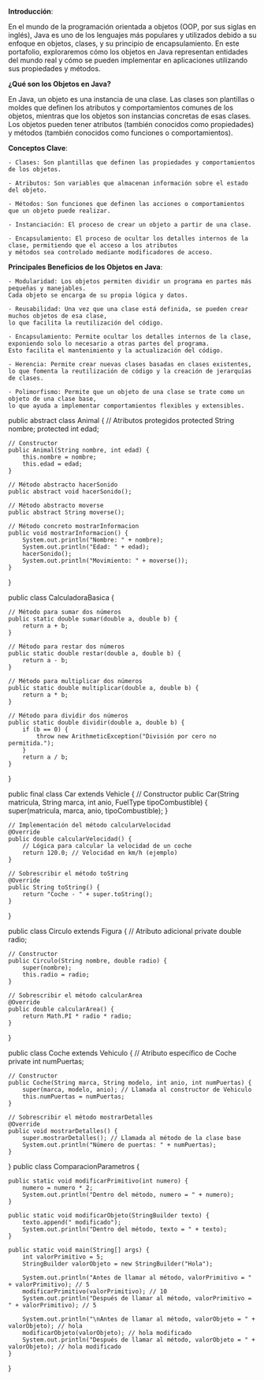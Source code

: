 **Introducción**:

 En el mundo de la programación orientada a objetos (OOP, por sus siglas en inglés),
 Java es uno de los lenguajes más populares y utilizados debido a su enfoque en objetos, clases, y su principio de encapsulamiento.
 En este portafolio, exploraremos cómo los objetos en Java representan entidades del mundo real y cómo se pueden implementar en aplicaciones utilizando sus propiedades
 y métodos.

**¿Qué son los Objetos en Java?**

 En Java, un objeto es una instancia de una clase. Las clases son plantillas o moldes que definen los atributos y comportamientos comunes de los objetos,
 mientras que los objetos son instancias concretas de esas clases.
 Los objetos pueden tener atributos (también conocidos como propiedades) y métodos (también conocidos como funciones o comportamientos).

**Conceptos Clave**:

	- Clases: Son plantillas que definen las propiedades y comportamientos de los objetos.

	- Atributos: Son variables que almacenan información sobre el estado del objeto.

	- Métodos: Son funciones que definen las acciones o comportamientos que un objeto puede realizar.

	- Instanciación: El proceso de crear un objeto a partir de una clase.

	- Encapsulamiento: El proceso de ocultar los detalles internos de la clase, permitiendo que el acceso a los atributos
	y métodos sea controlado mediante modificadores de acceso.
**Principales Beneficios de los Objetos en Java**:

	- Modularidad: Los objetos permiten dividir un programa en partes más pequeñas y manejables.
 	Cada objeto se encarga de su propia lógica y datos.

	- Reusabilidad: Una vez que una clase está definida, se pueden crear muchos objetos de esa clase,
 	lo que facilita la reutilización del código.

	- Encapsulamiento: Permite ocultar los detalles internos de la clase, exponiendo solo lo necesario a otras partes del programa.
	Esto facilita el mantenimiento y la actualización del código.

	- Herencia: Permite crear nuevas clases basadas en clases existentes,
 	lo que fomenta la reutilización de código y la creación de jerarquías de clases.

	- Polimorfismo: Permite que un objeto de una clase se trate como un objeto de una clase base,
 	lo que ayuda a implementar comportamientos flexibles y extensibles.


public abstract class Animal {
    // Atributos protegidos
    protected String nombre;
    protected int edad;

    // Constructor
    public Animal(String nombre, int edad) {
        this.nombre = nombre;
        this.edad = edad;
    }

    // Método abstracto hacerSonido
    public abstract void hacerSonido();

    // Método abstracto moverse
    public abstract String moverse();

    // Método concreto mostrarInformacion
    public void mostrarInformacion() {
        System.out.println("Nombre: " + nombre);
        System.out.println("Edad: " + edad);
        hacerSonido();
        System.out.println("Movimiento: " + moverse());
    }
}


public class CalculadoraBasica {

    // Método para sumar dos números
    public static double sumar(double a, double b) {
        return a + b;
    }

    // Método para restar dos números
    public static double restar(double a, double b) {
        return a - b;
    }

    // Método para multiplicar dos números
    public static double multiplicar(double a, double b) {
        return a * b;
    }

    // Método para dividir dos números
    public static double dividir(double a, double b) {
        if (b == 0) {
            throw new ArithmeticException("División por cero no permitida.");
        }
        return a / b;
    }
}

public final class Car extends Vehicle {
    // Constructor
    public Car(String matricula, String marca, int anio, FuelType tipoCombustible) {
        super(matricula, marca, anio, tipoCombustible);
    }

    // Implementación del método calcularVelocidad
    @Override
    public double calcularVelocidad() {
        // Lógica para calcular la velocidad de un coche
        return 120.0; // Velocidad en km/h (ejemplo)
    }

    // Sobrescribir el método toString
    @Override
    public String toString() {
        return "Coche - " + super.toString();
    }
}

public class Circulo extends Figura {
    // Atributo adicional
    private double radio;

    // Constructor
    public Circulo(String nombre, double radio) {
        super(nombre);
        this.radio = radio;
    }

    // Sobrescribir el método calcularArea
    @Override
    public double calcularArea() {
        return Math.PI * radio * radio;
    }
}

public class Coche extends Vehiculo {
    // Atributo específico de Coche
    private int numPuertas;

    // Constructor
    public Coche(String marca, String modelo, int anio, int numPuertas) {
        super(marca, modelo, anio); // Llamada al constructor de Vehiculo
        this.numPuertas = numPuertas;
    }

    // Sobrescribir el método mostrarDetalles
    @Override
    public void mostrarDetalles() {
        super.mostrarDetalles(); // Llamada al método de la clase base
        System.out.println("Número de puertas: " + numPuertas);
    }
}
public class ComparacionParametros {
    
    public static void modificarPrimitivo(int numero) {
        numero = numero * 2;
        System.out.println("Dentro del método, numero = " + numero);
    }
    
    public static void modificarObjeto(StringBuilder texto) {
        texto.append(" modificado");
        System.out.println("Dentro del método, texto = " + texto);
    }
    
    public static void main(String[] args) {
        int valorPrimitivo = 5;
        StringBuilder valorObjeto = new StringBuilder("Hola");
        
        System.out.println("Antes de llamar al método, valorPrimitivo = " + valorPrimitivo); // 5
        modificarPrimitivo(valorPrimitivo); // 10
        System.out.println("Después de llamar al método, valorPrimitivo = " + valorPrimitivo); // 5
        
        System.out.println("\nAntes de llamar al método, valorObjeto = " + valorObjeto); // hola
        modificarObjeto(valorObjeto); // hola modificado
        System.out.println("Después de llamar al método, valorObjeto = " + valorObjeto); // hola modificado
    }
}


